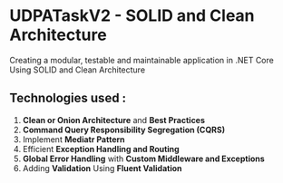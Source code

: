 # UDPATaskV2 - SOLID and Clean Architecture
Creating a modular, testable and maintainable application in
.NET Core Using  SOLID and Clean Architecture
## Technologies used :
1.	<strong>Clean or Onion Architecture</strong> and <strong>Best Practices </strong>
2.	<strong>Command Query Responsibility Segregation (CQRS)</strong>
3.	Implement <strong>Mediatr Pattern</strong> 
4.	Efficient <strong>Exception Handling and Routing </strong>
5.	<strong>Global Error Handling</strong> with <strong>Custom Middleware and Exceptions</strong>
6.  Adding <strong>Validation</strong> Using <strong>Fluent Validation</strong>
